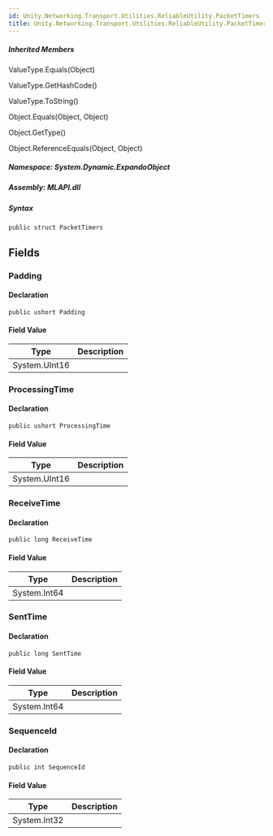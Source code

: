 ```yaml
---  
id: Unity.Networking.Transport.Utilities.ReliableUtility.PacketTimers  
title: Unity.Networking.Transport.Utilities.ReliableUtility.PacketTimers  
---
```


<div class="markdown level0 summary">

</div>

<div class="markdown level0 conceptual">

</div>

<div class="inheritedMembers">

##### Inherited Members

<div>

ValueType.Equals(Object)

</div>

<div>

ValueType.GetHashCode()

</div>

<div>

ValueType.ToString()

</div>

<div>

Object.Equals(Object, Object)

</div>

<div>

Object.GetType()

</div>

<div>

Object.ReferenceEquals(Object, Object)

</div>

</div>

##### **Namespace**: System.Dynamic.ExpandoObject

##### **Assembly**: MLAPI.dll

##### Syntax

    public struct PacketTimers

## Fields

### Padding

<div class="markdown level1 summary">

</div>

<div class="markdown level1 conceptual">

</div>

#### Declaration

    public ushort Padding

#### Field Value

| Type          | Description |
|---------------|-------------|
| System.UInt16 |             |

### ProcessingTime

<div class="markdown level1 summary">

</div>

<div class="markdown level1 conceptual">

</div>

#### Declaration

    public ushort ProcessingTime

#### Field Value

| Type          | Description |
|---------------|-------------|
| System.UInt16 |             |

### ReceiveTime

<div class="markdown level1 summary">

</div>

<div class="markdown level1 conceptual">

</div>

#### Declaration

    public long ReceiveTime

#### Field Value

| Type         | Description |
|--------------|-------------|
| System.Int64 |             |

### SentTime

<div class="markdown level1 summary">

</div>

<div class="markdown level1 conceptual">

</div>

#### Declaration

    public long SentTime

#### Field Value

| Type         | Description |
|--------------|-------------|
| System.Int64 |             |

### SequenceId

<div class="markdown level1 summary">

</div>

<div class="markdown level1 conceptual">

</div>

#### Declaration

    public int SequenceId

#### Field Value

| Type         | Description |
|--------------|-------------|
| System.Int32 |             |
